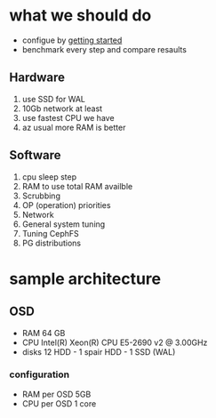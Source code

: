 # what we should do
- configue by [getting started](./getting-started.md)
- benchmark every step and compare resaults

## Hardware
1. use SSD for WAL
2. 10Gb network at least
3. use fastest CPU we have
4. az usual more RAM is better

## Software
1. cpu sleep step
2. RAM to use total RAM availble
3. Scrubbing
4. OP (operation) priorities
5. Network
6. General system tuning
7. Tuning CephFS
8. PG distributions


# sample architecture
## OSD
- RAM 64 GB
- CPU Intel(R) Xeon(R) CPU E5-2690 v2 @ 3.00GHz
- disks 12 HDD - 1 spair HDD - 1 SSD (WAL)
### configuration
- RAM per OSD 5GB
- CPU per OSD 1 core